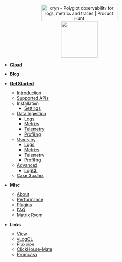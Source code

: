 <p align="center">
  <a href="https://qryn.cloud" target="_blank"><img src="https://api.producthunt.com/widgets/embed-image/v1/top-post-topic-badge.svg?post_id=374769&theme=light&period=monthly&topic_id=93" alt="qryn - Polyglot&#0032;observability&#0032;for&#0032;logs&#0044;&#0032;metrics&#0032;and&#0032;traces | Product Hunt" style="width: 250px; height: 54px;" width="250" height="54" /></a><br>
  <a href="/#/">
    <img src="https://user-images.githubusercontent.com/1423657/218816262-e0e8d7ad-44d0-4a7d-9497-0d383ed78b83.png" width=120 />
  </a>
</p>

* **[Cloud](https://qryn.cloud)**
* **[Blog](https://blog.qryn.dev/)**
* **[Get Started](/ "QRYN: Polyglot Observability")**
  * [Introduction](introduction.md "QRYN – Installation – LogQL for ClickHouse and beyond")
  * [Supported APIs](support.md "QRYN – Supported Components – LogQL for ClickHouse and beyond")
  * [Installation](installation.md "QRYN – Installation – LogQL for ClickHouse and beyond")
    * [Settings](env.md "QRYN – Supported Components – LogQL for ClickHouse and beyond")
  * [Data Ingestion](ingestion.md "QRYN – Supported Components – LogQL for ClickHouse and beyond")
    * [Logs](logs/ingestion.md "QRYN – Supported Components – LogQL for ClickHouse and beyond")
    * [Metrics](metrics/ingestion.md "QRYN – Supported Components – LogQL for ClickHouse and beyond")
    * [Telemetry](telemetry/ingestion.md "QRYN – Supported Components – LogQL for ClickHouse and beyond")
    * [Profiling](profiling/ingestion.md "QRYN – Supported Components – LogQL for ClickHouse and beyond")
  * [Querying](getting-started.md "QRYN – Getting Started – LogQL for ClickHouse and beyond")
    * [Logs](logs/query "QRYN – Getting Started – LogQL for ClickHouse and beyond")
    * [Metrics](metrics/query "QRYN by Metrico.in")
    * [Telemetry](telemetry/query "QRYN by Metrico.in")
    * [Profiling](profiling/query "QRYN by Metrico.in")
  * [Advanced](examples.md "QRYN – Getting Started – LogQL for ClickHouse and beyond")
    * [LogQL](guide/logql.md "QRYN – Getting Started – LogQL for ClickHouse and beyond") 
  * [Case Studies](case-studies.md "QRYN – Case Studies – LogQL for ClickHouse and beyond")

* **Misc**
  * [About](about.md "QRYN – Motivations – LogQL for ClickHouse and beyond")
  * [Performance](performance.md)
  * [Plugins](plugins.md)
  * [FAQ](faq.md)
  * [Matrix Room](https://matrix.to/#/#qryn:matrix.org)


* **Links**
  * [View](https://github.com/metrico/qryn-view)
  * [vLogQL](https://github.com/metrico/vLogql)
  * [Fluxpipe](https://github.com/metrico/fluxpipe)
  * [ClickHouse-Mate](https://github.com/metrico/clickhouse-mate)
  * [Promcasa](https://github.com/metrico/promcasa)

<!--
* **General Concepts**
  * [Introduction](introduction.md "QRYN – General Concepts – Introduction – LogQL for ClickHouse and beyond")
-->
